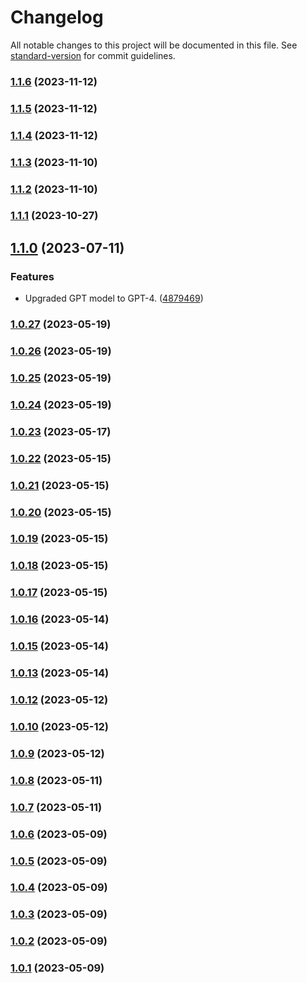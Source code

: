 # Changelog

All notable changes to this project will be documented in this file. See [standard-version](https://github.com/conventional-changelog/standard-version) for commit guidelines.

### [1.1.6](https://github.com/honzachalupa/logger/compare/v1.1.5...v1.1.6) (2023-11-12)

### [1.1.5](https://github.com/honzachalupa/logger/compare/v1.1.4...v1.1.5) (2023-11-12)

### [1.1.4](https://github.com/honzachalupa/logger/compare/v1.1.3...v1.1.4) (2023-11-12)

### [1.1.3](https://github.com/honzachalupa/logger/compare/v1.1.2...v1.1.3) (2023-11-10)

### [1.1.2](https://github.com/honzachalupa/logger/compare/v1.1.1...v1.1.2) (2023-11-10)

### [1.1.1](https://github.com/honzachalupa/logger/compare/v0.0.0...v1.1.1) (2023-10-27)

## [1.1.0](https://github.com/honzachalupa/admin/compare/v1.0.27...v1.1.0) (2023-07-11)


### Features

* Upgraded GPT model to GPT-4. ([4879469](https://github.com/honzachalupa/admin/commit/4879469794f6532e081d8629b7234a991fa28185))

### [1.0.27](https://github.com/honzachalupa/admin/compare/v1.0.26...v1.0.27) (2023-05-19)

### [1.0.26](https://github.com/honzachalupa/admin/compare/v1.0.25...v1.0.26) (2023-05-19)

### [1.0.25](https://github.com/honzachalupa/admin/compare/v1.0.24...v1.0.25) (2023-05-19)

### [1.0.24](https://github.com/honzachalupa/admin/compare/v1.0.23...v1.0.24) (2023-05-19)

### [1.0.23](https://github.com/honzachalupa/admin/compare/v1.0.22...v1.0.23) (2023-05-17)

### [1.0.22](https://github.com/honzachalupa/admin/compare/v1.0.21...v1.0.22) (2023-05-15)

### [1.0.21](https://github.com/honzachalupa/admin/compare/v1.0.20...v1.0.21) (2023-05-15)

### [1.0.20](https://github.com/honzachalupa/admin/compare/v1.0.19...v1.0.20) (2023-05-15)

### [1.0.19](https://github.com/honzachalupa/admin/compare/v1.0.18...v1.0.19) (2023-05-15)

### [1.0.18](https://github.com/honzachalupa/admin/compare/v1.0.17...v1.0.18) (2023-05-15)

### [1.0.17](https://github.com/honzachalupa/admin/compare/v1.0.16...v1.0.17) (2023-05-15)

### [1.0.16](https://github.com/honzachalupa/admin/compare/v1.0.15...v1.0.16) (2023-05-14)

### [1.0.15](https://github.com/honzachalupa/admin/compare/v1.0.12...v1.0.15) (2023-05-14)

### [1.0.13](https://github.com/honzachalupa/admin/compare/v1.0.12...v1.0.13) (2023-05-14)

### [1.0.12](https://github.com/honzachalupa/admin/compare/v1.0.10...v1.0.12) (2023-05-12)

### [1.0.10](https://github.com/honzachalupa/admin/compare/v1.0.9...v1.0.10) (2023-05-12)

### [1.0.9](https://github.com/honzachalupa/admin/compare/v1.0.8...v1.0.9) (2023-05-12)

### [1.0.8](https://github.com/honzachalupa/admin/compare/v1.0.7...v1.0.8) (2023-05-11)

### [1.0.7](https://github.com/honzachalupa/admin/compare/v1.0.6...v1.0.7) (2023-05-11)

### [1.0.6](https://github.com/honzachalupa/admin/compare/v1.0.5...v1.0.6) (2023-05-09)

### [1.0.5](https://github.com/honzachalupa/admin/compare/v1.0.4...v1.0.5) (2023-05-09)

### [1.0.4](https://github.com/honzachalupa/admin/compare/v1.0.3...v1.0.4) (2023-05-09)

### [1.0.3](https://github.com/honzachalupa/admin/compare/v1.0.2...v1.0.3) (2023-05-09)

### [1.0.2](https://github.com/honzachalupa/admin/compare/v1.0.1...v1.0.2) (2023-05-09)

### [1.0.1](https://github.com/honzachalupa/admin/compare/v1.0.13...v1.0.1) (2023-05-09)
